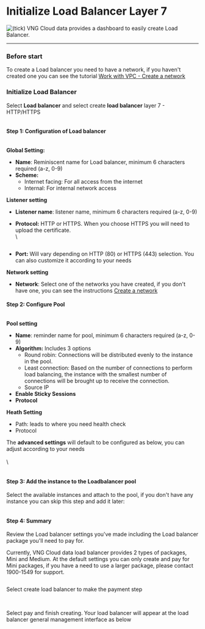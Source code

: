 # Initialize Load Balancer Layer 7

![(tick)](https://docs.vngcloud.vn/s/en\_US/8100/e533a30abc9e1cf90ba3519e12647de186f0ee76/\_/images/icons/emoticons/check.svg) VNG Cloud data provides a dashboard to easily create  Load Balancer.

***

### Before start <a href="#initializeloadbalancerlayer7-beforestart" id="initializeloadbalancerlayer7-beforestart"></a>

To create a Load balancer you need to have a network, if you haven't created one you can see the tutorial [Work with VPC - Create a network](https://docs.vngcloud.vn/pages/viewpage.action?pageId=49648036)

### Initialize Load Balancer <a href="#initializeloadbalancerlayer7-initializeloadbalancer" id="initializeloadbalancerlayer7-initializeloadbalancer"></a>

Select **Load balancer** and select create **load balancer** layer 7 - HTTP/HTTPS



<figure><img src="https://docs.vngcloud.vn/download/attachments/59802658/image2019-5-8_11-1-4.png?version=1&#x26;modificationDate=1685071049000&#x26;api=v2" alt=""><figcaption></figcaption></figure>

#### **Step 1**: Configuration of Load balancer <a href="#initializeloadbalancerlayer7-step1-configurationofloadbalancer" id="initializeloadbalancerlayer7-step1-configurationofloadbalancer"></a>

<figure><img src="https://docs.vngcloud.vn/download/attachments/59802658/image2019-5-8_14-8-25.png?version=1&#x26;modificationDate=1685071049000&#x26;api=v2" alt=""><figcaption></figcaption></figure>

**Global Setting:**&#x20;

* **Name**: Reminiscent name for Load balancer, minimum 6 characters required (a-z, 0-9)
* **Scheme:**
  * Internet facing: For all access from the internet
  * Internal: For internal network access

**Listener setting**

* **Listener name**: listener name, minimum 6 characters required (a-z, 0-9)
*   **Protocol:** HTTP or HTTPS. When you choose HTTPS you will need to upload the certificate.\
    \


    <figure><img src="https://docs.vngcloud.vn/download/attachments/59802658/image2019-5-12_16-51-6.png?version=1&#x26;modificationDate=1685071050000&#x26;api=v2" alt=""><figcaption></figcaption></figure>
* **Port:** Will vary depending on HTTP (80) or HTTPS (443) selection. You can also customize it according to your needs

**Network setting**

* **Network**: Select one of the networks you have created, if you don't have one, you can see the instructions [Create a network](https://docs.vngcloud.vn/pages/viewpage.action?pageId=49648036)

#### **Step 2**: Configure Pool <a href="#initializeloadbalancerlayer7-step2-configurepool" id="initializeloadbalancerlayer7-step2-configurepool"></a>

<figure><img src="https://docs.vngcloud.vn/download/attachments/59802658/image2019-5-12_16-59-25.png?version=1&#x26;modificationDate=1685071050000&#x26;api=v2" alt=""><figcaption></figcaption></figure>

**Pool setting**&#x20;

* **Name**: reminder name for pool, minimum 6 characters required (a-z, 0-9)
* **Algorithm:** Includes 3 options
  * Round robin: Connections will be distributed evenly to the instance in the pool.
  * Least connection: Based on the number of connections to perform load balancing, the instance with the smallest number of connections will be brought up to receive the connection.
  * Source IP&#x20;
* **Enable Sticky Sessions**
* **Protocol**

**Heath Setting**&#x20;

* Path: leads to where you need health check
* Protocol

&#x20;The **advanced settings** will default to be configured as below, you can adjust according to your needs\
\
\


<figure><img src="https://docs.vngcloud.vn/download/attachments/59802658/image2019-5-12_17-10-16.png?version=1&#x26;modificationDate=1685071050000&#x26;api=v2" alt=""><figcaption></figcaption></figure>

#### **Step 3**: Add the instance to the Loadbalancer pool <a href="#initializeloadbalancerlayer7-step3-addtheinstancetotheloadbalancerpool" id="initializeloadbalancerlayer7-step3-addtheinstancetotheloadbalancerpool"></a>

Select the available instances and attach to the pool, if you don't have any instance you can skip this step and add it later:

<figure><img src="https://docs.vngcloud.vn/download/attachments/59802658/image2019-5-12_17-21-13.png?version=1&#x26;modificationDate=1685071050000&#x26;api=v2" alt=""><figcaption></figcaption></figure>

#### **Step 4:** Summary  <a href="#initializeloadbalancerlayer7-step4-summary" id="initializeloadbalancerlayer7-step4-summary"></a>

Review the Load balancer settings you've made including the Load balancer package you'll need to pay for.

Currently, VNG Cloud data load balancer provides 2 types of packages, Mini and Medium. At the default settings you can only create and pay for Mini packages, if you have a need to use a larger package, please contact 1900-1549 for support.

<figure><img src="https://docs.vngcloud.vn/download/attachments/59802658/image2019-5-12_17-22-36.png?version=1&#x26;modificationDate=1685071050000&#x26;api=v2" alt=""><figcaption></figcaption></figure>

Select create load balancer to make the payment step&#x20;

<figure><img src="https://docs.vngcloud.vn/download/attachments/59802658/image2019-5-12_17-29-39.png?version=1&#x26;modificationDate=1685071050000&#x26;api=v2" alt=""><figcaption></figcaption></figure>

\
Select pay and finish creating. Your load balancer will appear at the load balancer general management interface as below

<figure><img src="https://docs.vngcloud.vn/download/attachments/59802658/image2019-5-12_17-30-14.png?version=1&#x26;modificationDate=1685071050000&#x26;api=v2" alt=""><figcaption></figcaption></figure>
